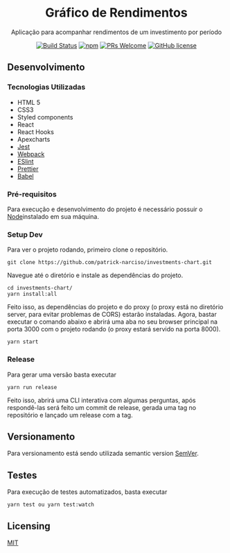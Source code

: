 <div align="center">
<h1>Gráfico de Rendimentos</h1>

<p>Aplicação para acompanhar rendimentos de um investimento por período<p>

[![Build Status](https://img.shields.io/travis/npm/npm/latest.svg?style=flat-square)](https://travis-ci.org/npm/npm) [![npm](https://img.shields.io/npm/v/npm.svg?style=flat-square)](https://www.npmjs.com/package/npm) [![PRs Welcome](https://img.shields.io/badge/PRs-welcome-brightgreen.svg?style=flat-square)](http://makeapullrequest.com) [![GitHub license](https://img.shields.io/badge/license-MIT-blue.svg?style=flat-square)](https://github.com/patrick-narciso/investments-chart/blob/master/LICENSE)

</div>

## Desenvolvimento

### Tecnologias Utilizadas

- HTML 5
- CSS3
- Styled components
- React
- React Hooks
- Apexcharts
- [Jest](https://jestjs.io/)
- [Webpack](https://webpack.js.org/)
- [ESlint](https://eslint.org/)
- [Prettier](https://prettier.io/)
- [Babel](https://babeljs.io/)

### Pré-requisitos

Para execução e desenvolvimento do projeto é necessário possuir o [Node](https://nodejs.org/en/)instalado em sua máquina.

### Setup Dev

Para ver o projeto rodando, primeiro clone o repositório.

```shell
git clone https://github.com/patrick-narciso/investments-chart.git
```

Navegue até o diretório e instale as dependências do projeto.

```shell
cd investments-chart/
yarn install:all
```

Feito isso, as dependências do projeto e do proxy (o proxy está no diretório server, para evitar problemas de CORS) estarão instaladas. Agora, bastar executar o comando abaixo e abrirá uma aba no seu browser principal na porta 3000 com o projeto rodando (o proxy estará servido na porta 8000).

```shell
yarn start
```

### Release

Para gerar uma versão basta executar

```shell
yarn run release
```

Feito isso, abrirá uma CLI interativa com algumas perguntas, após respondê-las será
feito um commit de release, gerada uma tag no repositório e lançado um release com a tag.

## Versionamento

Para versionamento está sendo utilizada semantic version [SemVer](http://semver.org/).

## Testes

Para execução de testes automatizados, basta executar

```shell
yarn test ou yarn test:watch
```

## Licensing

[MIT](LICENSE)
